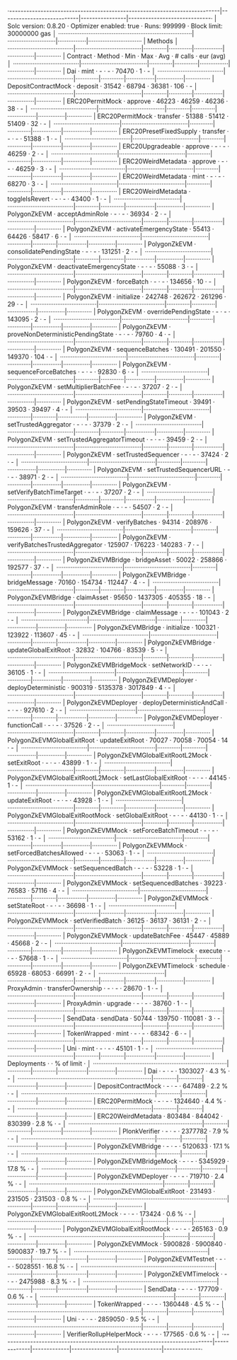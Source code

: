 ·--------------------------------------------------------------------------|---------------------------|----------------|-----------------------------·
|                           Solc version: 0.8.20                           ·  Optimizer enabled: true  ·  Runs: 999999  ·  Block limit: 30000000 gas  │
···········································································|···························|················|······························
|  Methods                                                                                                                                            │
·····································|·····································|·············|·············|················|···············|··············
|  Contract                          ·  Method                             ·  Min        ·  Max        ·  Avg           ·  # calls      ·  eur (avg)  │
·····································|·····································|·············|·············|················|···············|··············
|  Dai                               ·  mint                               ·          -  ·          -  ·         70470  ·            1  ·          -  │
·····································|·····································|·············|·············|················|···············|··············
|  DepositContractMock               ·  deposit                            ·      31542  ·      68794  ·         36381  ·          106  ·          -  │
·····································|·····································|·············|·············|················|···············|··············
|  ERC20PermitMock                   ·  approve                            ·      46223  ·      46259  ·         46236  ·           38  ·          -  │
·····································|·····································|·············|·············|················|···············|··············
|  ERC20PermitMock                   ·  transfer                           ·      51388  ·      51412  ·         51409  ·           32  ·          -  │
·····································|·····································|·············|·············|················|···············|··············
|  ERC20PresetFixedSupply            ·  transfer                           ·          -  ·          -  ·         51388  ·            1  ·          -  │
·····································|·····································|·············|·············|················|···············|··············
|  ERC20Upgradeable                  ·  approve                            ·          -  ·          -  ·         46259  ·            2  ·          -  │
·····································|·····································|·············|·············|················|···············|··············
|  ERC20WeirdMetadata                ·  approve                            ·          -  ·          -  ·         46259  ·            3  ·          -  │
·····································|·····································|·············|·············|················|···············|··············
|  ERC20WeirdMetadata                ·  mint                               ·          -  ·          -  ·         68270  ·            3  ·          -  │
·····································|·····································|·············|·············|················|···············|··············
|  ERC20WeirdMetadata                ·  toggleIsRevert                     ·          -  ·          -  ·         43400  ·            1  ·          -  │
·····································|·····································|·············|·············|················|···············|··············
|  PolygonZkEVM                      ·  acceptAdminRole                    ·          -  ·          -  ·         36934  ·            2  ·          -  │
·····································|·····································|·············|·············|················|···············|··············
|  PolygonZkEVM                      ·  activateEmergencyState             ·      55413  ·      64426  ·         58417  ·            6  ·          -  │
·····································|·····································|·············|·············|················|···············|··············
|  PolygonZkEVM                      ·  consolidatePendingState            ·          -  ·          -  ·        131251  ·            2  ·          -  │
·····································|·····································|·············|·············|················|···············|··············
|  PolygonZkEVM                      ·  deactivateEmergencyState           ·          -  ·          -  ·         55088  ·            3  ·          -  │
·····································|·····································|·············|·············|················|···············|··············
|  PolygonZkEVM                      ·  forceBatch                         ·          -  ·          -  ·        134656  ·           10  ·          -  │
·····································|·····································|·············|·············|················|···············|··············
|  PolygonZkEVM                      ·  initialize                         ·     242748  ·     262672  ·        261296  ·           29  ·          -  │
·····································|·····································|·············|·············|················|···············|··············
|  PolygonZkEVM                      ·  overridePendingState               ·          -  ·          -  ·        143095  ·            2  ·          -  │
·····································|·····································|·············|·············|················|···············|··············
|  PolygonZkEVM                      ·  proveNonDeterministicPendingState  ·          -  ·          -  ·         79760  ·            4  ·          -  │
·····································|·····································|·············|·············|················|···············|··············
|  PolygonZkEVM                      ·  sequenceBatches                    ·     130491  ·     201550  ·        149370  ·          104  ·          -  │
·····································|·····································|·············|·············|················|···············|··············
|  PolygonZkEVM                      ·  sequenceForceBatches               ·          -  ·          -  ·         92830  ·            6  ·          -  │
·····································|·····································|·············|·············|················|···············|··············
|  PolygonZkEVM                      ·  setMultiplierBatchFee              ·          -  ·          -  ·         37207  ·            2  ·          -  │
·····································|·····································|·············|·············|················|···············|··············
|  PolygonZkEVM                      ·  setPendingStateTimeout             ·      39491  ·      39503  ·         39497  ·            4  ·          -  │
·····································|·····································|·············|·············|················|···············|··············
|  PolygonZkEVM                      ·  setTrustedAggregator               ·          -  ·          -  ·         37379  ·            2  ·          -  │
·····································|·····································|·············|·············|················|···············|··············
|  PolygonZkEVM                      ·  setTrustedAggregatorTimeout        ·          -  ·          -  ·         39459  ·            2  ·          -  │
·····································|·····································|·············|·············|················|···············|··············
|  PolygonZkEVM                      ·  setTrustedSequencer                ·          -  ·          -  ·         37424  ·            2  ·          -  │
·····································|·····································|·············|·············|················|···············|··············
|  PolygonZkEVM                      ·  setTrustedSequencerURL             ·          -  ·          -  ·         38971  ·            2  ·          -  │
·····································|·····································|·············|·············|················|···············|··············
|  PolygonZkEVM                      ·  setVerifyBatchTimeTarget           ·          -  ·          -  ·         37207  ·            2  ·          -  │
·····································|·····································|·············|·············|················|···············|··············
|  PolygonZkEVM                      ·  transferAdminRole                  ·          -  ·          -  ·         54507  ·            2  ·          -  │
·····································|·····································|·············|·············|················|···············|··············
|  PolygonZkEVM                      ·  verifyBatches                      ·      94314  ·     208976  ·        159626  ·           37  ·          -  │
·····································|·····································|·············|·············|················|···············|··············
|  PolygonZkEVM                      ·  verifyBatchesTrustedAggregator     ·     125907  ·     176223  ·        140283  ·            7  ·          -  │
·····································|·····································|·············|·············|················|···············|··············
|  PolygonZkEVMBridge                ·  bridgeAsset                        ·      50022  ·     258866  ·        192577  ·           37  ·          -  │
·····································|·····································|·············|·············|················|···············|··············
|  PolygonZkEVMBridge                ·  bridgeMessage                      ·      70160  ·     154734  ·        112447  ·            4  ·          -  │
·····································|·····································|·············|·············|················|···············|··············
|  PolygonZkEVMBridge                ·  claimAsset                         ·      95650  ·    1437305  ·        405355  ·           18  ·          -  │
·····································|·····································|·············|·············|················|···············|··············
|  PolygonZkEVMBridge                ·  claimMessage                       ·          -  ·          -  ·        101043  ·            2  ·          -  │
·····································|·····································|·············|·············|················|···············|··············
|  PolygonZkEVMBridge                ·  initialize                         ·     100321  ·     123922  ·        113607  ·           45  ·          -  │
·····································|·····································|·············|·············|················|···············|··············
|  PolygonZkEVMBridge                ·  updateGlobalExitRoot               ·      32832  ·     104766  ·         83539  ·            5  ·          -  │
·····································|·····································|·············|·············|················|···············|··············
|  PolygonZkEVMBridgeMock            ·  setNetworkID                       ·          -  ·          -  ·         36105  ·            1  ·          -  │
·····································|·····································|·············|·············|················|···············|··············
|  PolygonZkEVMDeployer              ·  deployDeterministic                ·     900319  ·    5135378  ·       3017849  ·            4  ·          -  │
·····································|·····································|·············|·············|················|···············|··············
|  PolygonZkEVMDeployer              ·  deployDeterministicAndCall         ·          -  ·          -  ·        927610  ·            2  ·          -  │
·····································|·····································|·············|·············|················|···············|··············
|  PolygonZkEVMDeployer              ·  functionCall                       ·          -  ·          -  ·         37526  ·            2  ·          -  │
·····································|·····································|·············|·············|················|···············|··············
|  PolygonZkEVMGlobalExitRoot        ·  updateExitRoot                     ·      70027  ·      70058  ·         70054  ·           14  ·          -  │
·····································|·····································|·············|·············|················|···············|··············
|  PolygonZkEVMGlobalExitRootL2Mock  ·  setExitRoot                        ·          -  ·          -  ·         43899  ·            1  ·          -  │
·····································|·····································|·············|·············|················|···············|··············
|  PolygonZkEVMGlobalExitRootL2Mock  ·  setLastGlobalExitRoot              ·          -  ·          -  ·         44145  ·            1  ·          -  │
·····································|·····································|·············|·············|················|···············|··············
|  PolygonZkEVMGlobalExitRootL2Mock  ·  updateExitRoot                     ·          -  ·          -  ·         43928  ·            1  ·          -  │
·····································|·····································|·············|·············|················|···············|··············
|  PolygonZkEVMGlobalExitRootMock    ·  setGlobalExitRoot                  ·          -  ·          -  ·         44130  ·            1  ·          -  │
·····································|·····································|·············|·············|················|···············|··············
|  PolygonZkEVMMock                  ·  setForceBatchTimeout               ·          -  ·          -  ·         53162  ·            1  ·          -  │
·····································|·····································|·············|·············|················|···············|··············
|  PolygonZkEVMMock                  ·  setForcedBatchesAllowed            ·          -  ·          -  ·         53063  ·            1  ·          -  │
·····································|·····································|·············|·············|················|···············|··············
|  PolygonZkEVMMock                  ·  setSequencedBatch                  ·          -  ·          -  ·         53228  ·            1  ·          -  │
·····································|·····································|·············|·············|················|···············|··············
|  PolygonZkEVMMock                  ·  setSequencedBatches                ·      39223  ·      76583  ·         57116  ·            4  ·          -  │
·····································|·····································|·············|·············|················|···············|··············
|  PolygonZkEVMMock                  ·  setStateRoot                       ·          -  ·          -  ·         36698  ·            1  ·          -  │
·····································|·····································|·············|·············|················|···············|··············
|  PolygonZkEVMMock                  ·  setVerifiedBatch                   ·      36125  ·      36137  ·         36131  ·            2  ·          -  │
·····································|·····································|·············|·············|················|···············|··············
|  PolygonZkEVMMock                  ·  updateBatchFee                     ·      45447  ·      45889  ·         45668  ·            2  ·          -  │
·····································|·····································|·············|·············|················|···············|··············
|  PolygonZkEVMTimelock              ·  execute                            ·          -  ·          -  ·         57668  ·            1  ·          -  │
·····································|·····································|·············|·············|················|···············|··············
|  PolygonZkEVMTimelock              ·  schedule                           ·      65928  ·      68053  ·         66991  ·            2  ·          -  │
·····································|·····································|·············|·············|················|···············|··············
|  ProxyAdmin                        ·  transferOwnership                  ·          -  ·          -  ·         28670  ·            1  ·          -  │
·····································|·····································|·············|·············|················|···············|··············
|  ProxyAdmin                        ·  upgrade                            ·          -  ·          -  ·         38760  ·            1  ·          -  │
·····································|·····································|·············|·············|················|···············|··············
|  SendData                          ·  sendData                           ·      50744  ·     139750  ·        110081  ·            3  ·          -  │
·····································|·····································|·············|·············|················|···············|··············
|  TokenWrapped                      ·  mint                               ·          -  ·          -  ·         68342  ·            6  ·          -  │
·····································|·····································|·············|·············|················|···············|··············
|  Uni                               ·  mint                               ·          -  ·          -  ·         45101  ·            1  ·          -  │
·····································|·····································|·············|·············|················|···············|··············
|  Deployments                                                             ·                                            ·  % of limit   ·             │
···········································································|·············|·············|················|···············|··············
|  Dai                                                                     ·          -  ·          -  ·       1303027  ·        4.3 %  ·          -  │
···········································································|·············|·············|················|···············|··············
|  DepositContractMock                                                     ·          -  ·          -  ·        647489  ·        2.2 %  ·          -  │
···········································································|·············|·············|················|···············|··············
|  ERC20PermitMock                                                         ·          -  ·          -  ·       1324640  ·        4.4 %  ·          -  │
···········································································|·············|·············|················|···············|··············
|  ERC20WeirdMetadata                                                      ·     803484  ·     844042  ·        830399  ·        2.8 %  ·          -  │
···········································································|·············|·············|················|···············|··············
|  PlonkVerifier                                                           ·          -  ·          -  ·       2377782  ·        7.9 %  ·          -  │
···········································································|·············|·············|················|···············|··············
|  PolygonZkEVMBridge                                                      ·          -  ·          -  ·       5120633  ·       17.1 %  ·          -  │
···········································································|·············|·············|················|···············|··············
|  PolygonZkEVMBridgeMock                                                  ·          -  ·          -  ·       5345929  ·       17.8 %  ·          -  │
···········································································|·············|·············|················|···············|··············
|  PolygonZkEVMDeployer                                                    ·          -  ·          -  ·        719710  ·        2.4 %  ·          -  │
···········································································|·············|·············|················|···············|··············
|  PolygonZkEVMGlobalExitRoot                                              ·     231493  ·     231505  ·        231503  ·        0.8 %  ·          -  │
···········································································|·············|·············|················|···············|··············
|  PolygonZkEVMGlobalExitRootL2Mock                                        ·          -  ·          -  ·        173424  ·        0.6 %  ·          -  │
···········································································|·············|·············|················|···············|··············
|  PolygonZkEVMGlobalExitRootMock                                          ·          -  ·          -  ·        265163  ·        0.9 %  ·          -  │
···········································································|·············|·············|················|···············|··············
|  PolygonZkEVMMock                                                        ·    5900828  ·    5900840  ·       5900837  ·       19.7 %  ·          -  │
···········································································|·············|·············|················|···············|··············
|  PolygonZkEVMTestnet                                                     ·          -  ·          -  ·       5028551  ·       16.8 %  ·          -  │
···········································································|·············|·············|················|···············|··············
|  PolygonZkEVMTimelock                                                    ·          -  ·          -  ·       2475988  ·        8.3 %  ·          -  │
···········································································|·············|·············|················|···············|··············
|  SendData                                                                ·          -  ·          -  ·        177709  ·        0.6 %  ·          -  │
···········································································|·············|·············|················|···············|··············
|  TokenWrapped                                                            ·          -  ·          -  ·       1360448  ·        4.5 %  ·          -  │
···········································································|·············|·············|················|···············|··············
|  Uni                                                                     ·          -  ·          -  ·       2859050  ·        9.5 %  ·          -  │
···········································································|·············|·············|················|···············|··············
|  VerifierRollupHelperMock                                                ·          -  ·          -  ·        177565  ·        0.6 %  ·          -  │
·--------------------------------------------------------------------------|-------------|-------------|----------------|---------------|-------------·